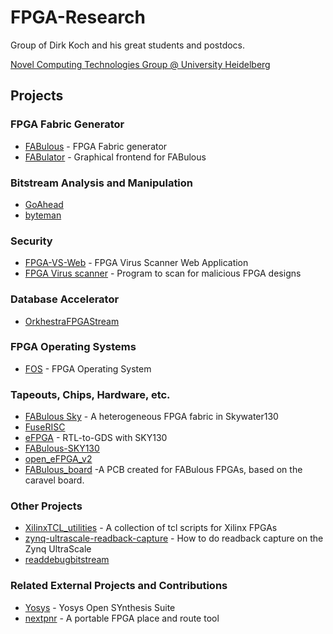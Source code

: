 # FPGA-Research
Group of Dirk Koch and his great students and postdocs.

[Novel Computing Technologies Group @ University Heidelberg](https://www.ziti.uni-heidelberg.de/de/forschung/nct.html)

## Projects

### FPGA Fabric Generator
- [FABulous](https://github.com/FPGA-Research/FABulous) - FPGA Fabric generator
- [FABulator](https://github.com/FPGA-Research/FABulator) - Graphical frontend for FABulous

### Bitstream Analysis and Manipulation
- [GoAhead](https://github.com/FPGA-Research/GoAhead)
- [byteman](https://github.com/FPGA-Research/byteman)

### Security
- [FPGA-VS-Web](https://github.com/FPGA-Research/FPGA-VS-Web) - FPGA Virus Scanner Web Application
- [FPGA Virus scanner](https://github.com/FPGA-Research/FPGAVirusScanne) - Program to scan for malicious FPGA designs

### Database Accelerator
- [OrkhestraFPGAStream](https://github.com/FPGA-Research/OrkhestraFPGAStream)

### FPGA Operating Systems
- [FOS](https://github.com/FPGA-Research/fos) - FPGA Operating System

### Tapeouts, Chips, Hardware, etc. 
- [FABulous Sky](https://github.com/FPGA-Research/FABulous-Sky---a-heterogeneous-FPGA-fabric-in-Skywater130) - A heterogeneous FPGA fabric in Skywater130
- [FuseRISC](https://github.com/FPGA-Research/fuserisc)
- [eFPGA](https://github.com/FPGA-Research/eFPGA---RTL-to-GDS-with-SKY130) - RTL-to-GDS with SKY130
- [FABulous-SKY130](https://github.com/FPGA-Research/FABulous-SKY130)
- [open_eFPGA_v2](https://github.com/FPGA-Research/open_eFPGA_v2)
- [FABulous_board](https://github.com/FPGA-Research/FABulous_board) -A PCB created for FABulous FPGAs, based on the caravel board.

### Other Projects
- [XilinxTCL_utilities](https://github.com/FPGA-Research/XilinxTCL_utilities) - A collection of tcl scripts for Xilinx FPGAs
- [zynq-ultrascale-readback-capture](https://github.com/FPGA-Research/zynq-ultrascale-readback-capture) - How to do readback capture on the Zynq UltraScale
- [readdebugbitstream](https://github.com/FPGA-Research/readdebugbitstream)

### Related External Projects and Contributions
- [Yosys](https://github.com/YosysHQ/yosys) - Yosys Open SYnthesis Suite
- [nextpnr](https://github.com/YosysHQ/nextpnr) - A portable FPGA place and route tool
